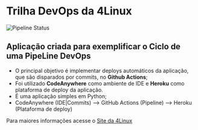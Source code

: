 # Trilha DevOps da 4Linux

<!-- Altere a Flag abaixo com sua URL do seu usuário do Github -->
![Pipeline Status](https://github.com/MuriloScheunemann/DevOpsLab-HelloWorld/actions/workflows/pipeline.yml/badge.svg) 


## Aplicação criada para exemplificar o Ciclo de uma PipeLine DevOps

- O principal objetivo é implementar deploys automáticos da aplicação, que são disparados por commits, no **Github Actions**;
- Foi utilizado **CodeAnywhere** como ambiente de IDE e **Heroku** como plataforma de deploy da aplicação.
- É uma aplicação simples em Python;
- CodeAnywhere (IDE|Commits) --> GitHub Actions (Pipeline) --> Heroku (Plataforma de deploy) 

Para maiores informações acesse o [Site da 4Linux](https://www.4linux.com.br/cursos/devops)
